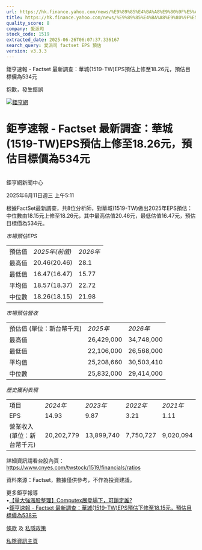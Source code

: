 ```yaml
---
url: https://hk.finance.yahoo.com/news/%E9%89%85%E4%BA%A8%E9%80%9F%E5%A0%B1-factset-%E6%9C%80%E6%96%B0%E8%AA%BF%E6%9F%A5-%E8%8F%AF%E5%9F%8E-1519-101125955.html
title: https://hk.finance.yahoo.com/news/%E9%89%85%E4%BA%A8%E9%80%9F%E5%A0%B1-factset-%E6%9C%80%E6%96%B0%E8
quality_score: 8
company: 愛派司
stock_code: 1519
extracted_date: 2025-06-26T06:07:37.336167
search_query: 愛派司 factset EPS 預估
version: v3.3.3
---
```


鉅亨速報 - Factset 最新調查：華城(1519-TW)EPS預估上修至18.26元，預估目標價為534元 


抱歉，發生錯誤

 

[![鉅亨網](https://s.yimg.com/ny/api/res/1.2/UM5hrThmhlnSiBO4o4qlLg--/YXBwaWQ9aGlnaGxhbmRlcjt3PTE0NjtoPTQ4O2NmPXdlYnA-/https://s.yimg.com/os/creatr-uploaded-images/2020-01/147c7630-36ab-11ea-ae7c-5ee7a0016555)](http://www.cnyes.com/ "鉅亨網")

# 鉅亨速報 - Factset 最新調查：華城(1519-TW)EPS預估上修至18.26元，預估目標價為534元

![](data:image/gif;base64,R0lGODlhAQABAIAAAAAAAP///ywAAAAAAQABAAACAUwAOw==)

鉅亨網新聞中心

2025年6月11日週三 上午5:11

根據FactSet最新調查，共8位分析師，對華城(1519-TW)做出2025年EPS預估：中位數由18.15元上修至18.26元，其中最高估值20.46元，最低估值16.47元，預估目標價為534元。

*市場預估EPS*

|  |  |  |
| --- | --- | --- |
| 預估值 | *2025年(前值)* | *2026年* |
| 最高值 | 20.46(20.46) | 28.1 |
| 最低值 | 16.47(16.47) | 15.77 |
| 平均值 | 18.57(18.37) | 22.72 |
| 中位數 | 18.26(18.15) | 21.98 |

*市場預估營收*

|  |  |  |
| --- | --- | --- |
| 預估值 (單位：新台幣千元) | *2025年* | *2026年* |
| 最高值 | 26,429,000 | 34,748,000 |
| 最低值 | 22,106,000 | 26,568,000 |
| 平均值 | 25,208,660 | 30,503,410 |
| 中位數 | 25,832,000 | 29,414,000 |

*歷史獲利表現*

|  |  |  |  |  |
| --- | --- | --- | --- | --- |
| 項目 | *2024年* | *2023年* | *2022年* | *2021年* |
| EPS | 14.93 | 9.87 | 3.21 | 1.11 |
| 營業收入 (單位：新台幣千元) | 20,202,779 | 13,899,740 | 7,750,727 | 9,020,094 |

詳細資訊請看台股內頁：  
<https://www.cnyes.com/twstock/1519/financials/ratios>

資料來源：Factset，數據僅供參考，不作為投資建議。

更多鉅亨報導  
•[【量大強漲股整理】Computex展登場下，可鎖定誰?](https://news.cnyes.com/news/id/5982963?utm_source=yahoo&utm_medium=RSS&utm_campaign=relate)  
•[鉅亨速報 - Factset 最新調查：華城(1519-TW)EPS預估下修至18.15元，預估目標價為538元](https://news.cnyes.com/news/id/5982791?utm_source=yahoo&utm_medium=RSS&utm_campaign=relate)

[條款](https://guce.yahoo.com/terms?locale=zh-Hant-HK)  及 [私隱政策](https://guce.yahoo.com/privacy-policy?locale=zh-Hant-HK)

[私隱資訊主頁](https://guce.yahoo.com/privacy-dashboard?locale=zh-Hant-HK)